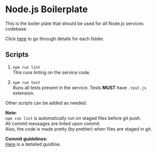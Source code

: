 # Node.js Boilerplate

This is the boiler plate that should be used for all Node.js services codebase.

Click [here](docs/FOLDERS.md) to go through details for each folder.

## Scripts
1. `npm run lint`  
    This runs linting on the service code.

2. `npm run test`  
    Runs all tests present in the service.
    Tests **MUST** have `.test.js` extension.

Other scripts can be added as needed.

**Note**:  
`npm run lint` is automatically run on staged files before git push.  
All commit messages are linted upon commit.   
Also, the code is made pretty (by prettier) when files are staged in git.  

**Commit guidelines:**  
[Here](https://github.com/angular/angular/blob/master/CONTRIBUTING.md#submit) is a detailed guidline.
